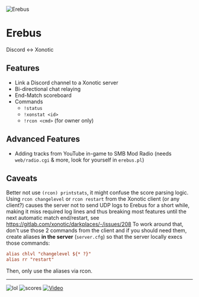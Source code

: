 ![Erebus](https://i.imgur.com/atLvzgy.png "Erebus")

# Erebus
Discord <-> Xonotic
## Features
- Link a Discord channel to a Xonotic server
- Bi-directional chat relaying
- End-Match scoreboard
- Commands
  - `!status`
  - `!xonstat <id>`
  - `!rcon <cmd>` (for owner only)
## Advanced Features
- Adding tracks from YouTube in-game to SMB Mod Radio (needs `web/radio.cgi` & more, look for yourself in `erebus.pl`)
## Caveats
Better not use `(rcon) printstats`, it might confuse the score parsing logic.
Using `rcon changelevel` or `rcon restart` from the Xonotic client (or any client?) causes the server not to send UDP logs to Erebus for a short while, making it miss required log lines and thus breaking most features until the next automatic match end/restart, see https://gitlab.com/xonotic/darkplaces/-/issues/208
To work around that, don't use those 2 commands from the client and if you should need them, create aliases **in the server** (`server.cfg`) so that the server locally execs those commands:
```cfg
alias chlvl "changelevel ${* ?}"
alias rr "restart"
```
Then, only use the aliases via rcon.

---
![lol](https://i.imgur.com/n43mzor.png "lol")
![scores](https://i.imgur.com/Prg4JeL.png "scores")
[![Video](https://i.imgur.com/bkdsDpu.jpg)](https://www.youtube.com/watch?v=ZO4JE9pNcAk)
